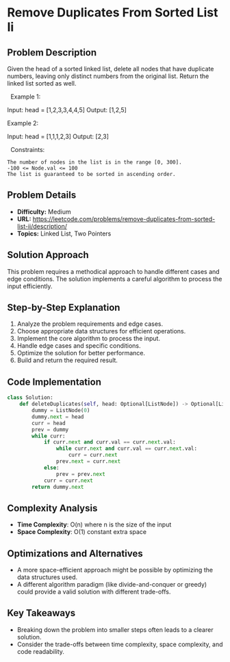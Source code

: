 # Remove Duplicates From Sorted List Ii

## Problem Description

Given the head of a sorted linked list, delete all nodes that have duplicate numbers, leaving only distinct numbers from the original list. Return the linked list sorted as well.

 
Example 1:


Input: head = [1,2,3,3,4,4,5]
Output: [1,2,5]


Example 2:


Input: head = [1,1,1,2,3]
Output: [2,3]


 
Constraints:


	The number of nodes in the list is in the range [0, 300].
	-100 <= Node.val <= 100
	The list is guaranteed to be sorted in ascending order.

## Problem Details

- **Difficulty:** Medium
- **URL:** https://leetcode.com/problems/remove-duplicates-from-sorted-list-ii/description/
- **Topics:** Linked List, Two Pointers

## Solution Approach

This problem requires a methodical approach to handle different cases and edge conditions. The solution implements a careful algorithm to process the input efficiently.

## Step-by-Step Explanation

1. Analyze the problem requirements and edge cases.
2. Choose appropriate data structures for efficient operations.
3. Implement the core algorithm to process the input.
4. Handle edge cases and specific conditions.
5. Optimize the solution for better performance.
6. Build and return the required result.

## Code Implementation

```python
class Solution:
    def deleteDuplicates(self, head: Optional[ListNode]) -> Optional[ListNode]:
        dummy = ListNode(0)
        dummy.next = head
        curr = head
        prev = dummy
        while curr:
            if curr.next and curr.val == curr.next.val:
                while curr.next and curr.val == curr.next.val:
                    curr = curr.next
                prev.next = curr.next
            else:
                prev = prev.next
            curr = curr.next
        return dummy.next
```

## Complexity Analysis

- **Time Complexity**: O(n) where n is the size of the input
- **Space Complexity**: O(1) constant extra space

## Optimizations and Alternatives

- A more space-efficient approach might be possible by optimizing the data structures used.
- A different algorithm paradigm (like divide-and-conquer or greedy) could provide a valid solution with different trade-offs.


## Key Takeaways

- Breaking down the problem into smaller steps often leads to a clearer solution.
- Consider the trade-offs between time complexity, space complexity, and code readability.


